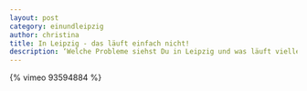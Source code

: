 ```yaml
---
layout: post
category: einundleipzig
author: christina
title: In Leipzig - das läuft einfach nicht!
description: ‘Welche Probleme siehst Du in Leipzig und was läuft vielleicht nicht so gut?’ Viele mussten lange überlegen, um diese Fragen zu beantworten. Stattdessen haben wir Sätze gehört wie „Leipzig macht süchtig” oder „Ich liebe diese Stadt”. Am Ende aber haben wir doch ein paar kritische Meinungen gehört&#58; Zu den Straßen, der Versorgung mit Kitas und dem Umgang mit Subkultur. Teil Zwei unserer Umfrage beim Karli Beben am 5. April.
---
```

{% vimeo 93594884 %}